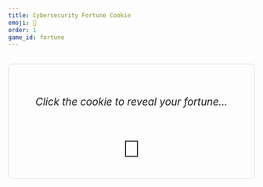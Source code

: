 ```yaml
---
title: Cybersecurity Fortune Cookie
emoji: 🥠
order: 1
game_id: fortune
---
```


<div style="text-align: center; padding: 2rem; border: 1px solid var(--main-border-color, #ddd); border-radius: 8px; margin: 2rem 0;">
  <p id="fortune-text" style="font-size: 1.3rem; font-style: italic; margin: 2rem 0; min-height: 3rem;">Click the cookie to reveal your fortune...</p>
  <button onclick="getFortune()" style="font-size: 3rem; background: none; border: none; cursor: pointer; transition: transform 0.2s;" onmouseover="this.style.transform='scale(1.1)'" onmouseout="this.style.transform='scale(1)'">
    🥠
  </button>
</div>

<script>
const fortunes = [
  "Change your password... but not to 'Password123'",
  "A phishing email will arrive in your inbox... in the next 5 minutes probably",
  "Your luck will improve when you enable 2FA",
  "A great opportunity awaits... but it's definitely a scam email",
  "Beware of links from your 'bank'... especially if you don't have an account there",
  "You will soon discover a vulnerability... in your dating app choices",
  "The stars say: Use a password manager already",
  "Your future contains... way too many security patches",
  "Someone named 'admin' will disappoint you today",
  "A Nigerian prince thinks about you often",
  "Trust no one, especially not IoT devices",
  "Your firewall cannot protect you from your own bad decisions",
  "The cloud is just someone else's computer judging you",
  "You will soon click 'I agree' without reading... again",
  "A DNS error will teach you patience",
  "Your smart toaster is plotting against you",
  "Success is near, but so is a zero-day exploit",
  "Today's mood: 403 Forbidden",
  "You will find wisdom... in the error logs",
  "A backup would have been nice... in hindsight",
  "Your API keys are not as secret as you think",
  "Certificate expired. Just like your enthusiasm.",
  "The best time to patch was yesterday. The second best time is now.",
  "You are one with the botnet... no wait, that's bad",
  "Cross-site scripting? More like cross-site friendship!",
  "May your SQL be injection-free and your cookies secure",
  "Sudo make me a sandwich... with extra privileges",
  "All your base are belong to us... wait, wrong decade",
  "404: Fortune not found. Try reloading your karma",
  "Your MAC address has commitment issues",
  "The password is in another castle",
  "With great power comes great permission errors",
  "There's no place like 127.0.0.1",
  "Keep calm and clear your cache",
  "May the HTTPS be with you",
  "rm -rf / your bad habits",
  "Life is too short for weak encryption",
  "When in doubt, restart... but don't blame IT",
];

function getFortune() {
  const fortuneText = document.getElementById('fortune-text');
  const randomFortune = fortunes[Math.floor(Math.random() * fortunes.length)];
  fortuneText.style.opacity = '0';
  setTimeout(() => {
    fortuneText.textContent = '"' + randomFortune + '"';
    fortuneText.style.opacity = '1';
  }, 200);
}
</script>

<style>
#fortune-text {
  transition: opacity 0.2s ease-in-out;
}
</style>

